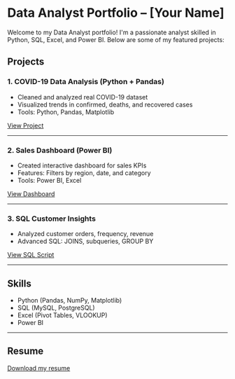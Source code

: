 # Data Analyst Portfolio – [Your Name]

Welcome to my Data Analyst portfolio! I'm a passionate analyst skilled in Python, SQL, Excel, and Power BI. Below are some of my featured projects:

## Projects

### 1. COVID-19 Data Analysis (Python + Pandas)

- Cleaned and analyzed real COVID-19 dataset
- Visualized trends in confirmed, deaths, and recovered cases
- Tools: Python, Pandas, Matplotlib

[View Project](https://www.notion.so/Python-Projects/covid-analysis/README.md)

---

### 2. Sales Dashboard (Power BI)

- Created interactive dashboard for sales KPIs
- Features: Filters by region, date, and category
- Tools: Power BI, Excel

[View Dashboard](https://www.notion.so/PowerBI-Dashboards/README.md)

---

### 3. SQL Customer Insights

- Analyzed customer orders, frequency, revenue
- Advanced SQL: JOINS, subqueries, GROUP BY

[View SQL Script](https://www.notion.so/SQL-Projects/customer-analysis.sql)

---

## Skills

- Python (Pandas, NumPy, Matplotlib)
- SQL (MySQL, PostgreSQL)
- Excel (Pivot Tables, VLOOKUP)
- Power BI

---

## Resume

[Download my resume](https://www.notion.so/Resume.pdf)
